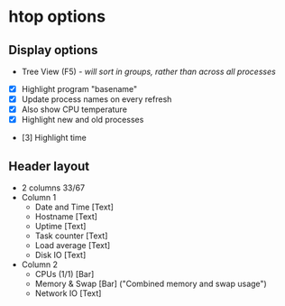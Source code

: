 # htop options

## Display options

- Tree View (F5) - *will sort in groups, rather than across all processes*
- [x] Highlight program "basename"
- [x] Update process names on every refresh
- [x] Also show CPU temperature
- [x] Highlight new and old processes
- [3] Highlight time

## Header layout

- 2 columns 33/67
- Column 1
  - Date and Time [Text]
  - Hostname [Text]
  - Uptime [Text]
  - Task counter [Text]
  - Load average [Text]
  - Disk IO [Text]
- Column 2
  - CPUs (1/1) [Bar]
  - Memory & Swap [Bar] ("Combined memory and swap usage")
  - Network IO [Text]
